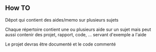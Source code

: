 ## How TO
Dêpot qui contient des aides/memo sur plusieurs sujets

Chaque répertoire contient une ou plusieurs aide sur un sujet mais peut aussi contenir des projet, rapport, code, ... servant d'exemple a l'aide

Le projet devras être documenté et le code commenté 
